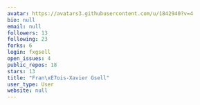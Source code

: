 ```yaml
---
avatar: https://avatars3.githubusercontent.com/u/1842940?v=4
bio: null
email: null
followers: 13
following: 23
forks: 6
login: fxgsell
open_issues: 4
public_repos: 18
stars: 13
title: "Fran\xE7ois-Xavier Gsell"
user_type: User
website: null
---
```

